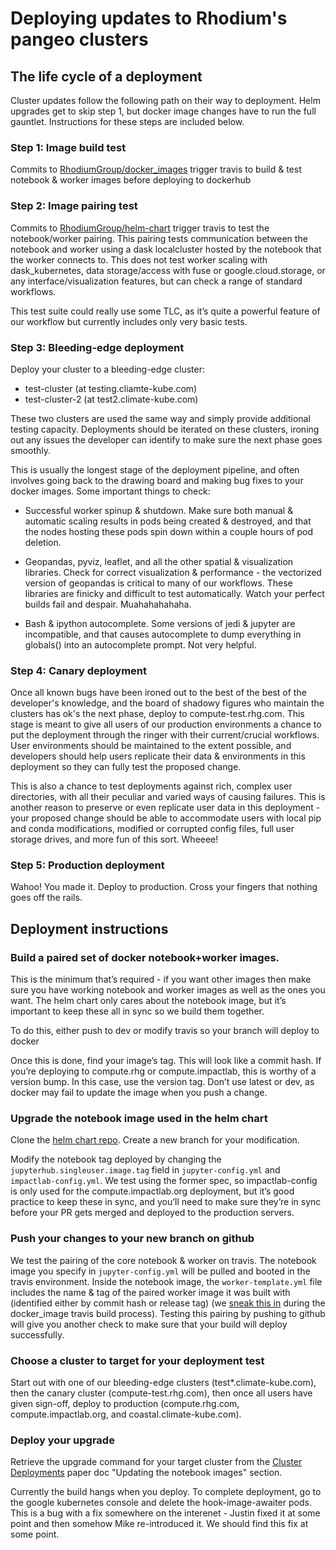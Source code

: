 # Deploying updates to Rhodium's pangeo clusters

## The life cycle of a deployment

Cluster updates follow the following path on their way to deployment. Helm upgrades get to skip step 1, but docker image changes have to run the full gauntlet. Instructions for these steps are included below.

### Step 1: Image build test

Commits to [RhodiumGroup/docker_images](https://github.com/RhodiumGroup/docker_images) trigger travis to build & test notebook & worker images before deploying to dockerhub

### Step 2: Image pairing test

Commits to [RhodiumGroup/helm-chart](https://github.com/RhodiumGroup/helm-chart) trigger travis to test the notebook/worker pairing. This pairing tests communication between the notebook and worker using a dask localcluster hosted by the notebook that the worker connects to. This does not test worker scaling with dask_kubernetes, data storage/access with fuse or google.cloud.storage, or any interface/visualization features, but can check a range of standard workflows.

This test suite could really use some TLC, as it’s quite a powerful feature of our workflow but currently includes only very basic tests.

### Step 3: Bleeding-edge deployment

Deploy your cluster to a bleeding-edge cluster:

  * test-cluster (at testing.cliamte-kube.com)
  * test-cluster-2 (at test2.climate-kube.com)

These two clusters are used the same way and simply provide additional testing capacity. Deployments should be iterated on these clusters, ironing out any issues the developer can identify to make sure the next phase goes smoothly.

This is usually the longest stage of the deployment pipeline, and often involves going back to the drawing board and making bug fixes to your docker images. Some important things to check:

* Successful worker spinup & shutdown. Make sure both manual & automatic scaling results in pods being created & destroyed, and that the nodes hosting these pods spin down within a couple hours of pod deletion.

* Geopandas, pyviz, leaflet, and all the other spatial & visualization libraries. Check for correct visualization & performance - the vectorized version of geopandas is critical to many of our workflows. These libraries are finicky and difficult to test automatically. Watch your perfect builds fail and despair. Muahahahahaha.

* Bash & ipython autocomplete. Some versions of jedi & jupyter are incompatible, and that causes autocomplete to dump everything in globals() into an autocomplete prompt. Not very helpful.


### Step 4: Canary deployment

Once all known bugs have been ironed out to the best of the best of the developer's knowledge, and the board of shadowy figures who maintain the clusters has ok's the next phase, deploy to compute-test.rhg.com. This stage is meant to give all users of our production environments a chance to put the deployment through the ringer with their current/crucial workflows. User environments should be maintained to the extent possible, and developers should help users replicate their data & environments in this deployment so they can fully test the proposed change.

This is also a chance to test deployments against rich, complex user directories, with all their peculiar and varied ways of causing failures. This is another reason to preserve or even replicate user data in this deployment - your proposed change should be able to accommodate users with local pip and conda modifications, modified or corrupted config files, full user storage drives, and more fun of this sort. Wheeee!

### Step 5: Production deployment

Wahoo! You made it. Deploy to production. Cross your fingers that nothing goes off the rails.


## Deployment instructions

### Build a paired set of docker notebook+worker images.

This is the minimum that’s required - if you want other images then make sure you have working notebook and worker images as well as the ones you want. The helm chart only cares about the notebook image, but it’s important to keep these all in sync so we build them together.

To do this, either push to dev or modify travis so your branch will deploy to docker

Once this is done, find your image’s tag. This will look like a commit hash. If you’re deploying to compute.rhg or compute.impactlab, this is worthy of a version bump. In this case, use the version tag. Don’t use latest or dev, as docker may fail to update the image when you push a change.

### Upgrade the notebook image used in the helm chart

Clone the [helm chart repo](https://github.com/RhodiumGroup/helm-chart/). Create a new branch for your modification.

Modify the notebook tag deployed by changing the `jupyterhub.singleuser.image.tag` field in `jupyter-config.yml` and `impactlab-config.yml`. We test using the former spec, so impactlab-config is only used for the compute.impactlab.org deployment, but it’s good practice to keep these in sync, and you’ll need to make sure they’re in sync before your PR gets merged and deployed to the production servers.

### Push your changes to your new branch on github

We test the pairing of the core notebook & worker on travis. The notebook image you specify in `jupyter-config.yml` will be pulled and booted in the travis environment. Inside the notebook image, the `worker-template.yml` file includes the name & tag of the paired worker image it was built with (identified either by commit hash or release tag) (we [sneak this in](https://github.com/RhodiumGroup/docker_images/blob/master/.travis.yml#L12) during the docker_image travis build process). Testing this pairing by pushing to github will give you another check to make sure that your build will deploy successfully.
 
### Choose a cluster to target for your deployment test

Start out with one of our bleeding-edge clusters (test*.climate-kube.com), then the canary cluster (compute-test.rhg.com), then once all users have given sign-off, deploy to production (compute.rhg.com, compute.impactlab.org, and coastal.climate-kube.com).

### Deploy your upgrade

Retrieve the upgrade command for your target cluster from the [Cluster Deployments](https://paper.dropbox.com/doc/Cluster-Deployments-TQN0OpVDCIR3zW5PGJSRf#:uid=582162461066478947063078&h2=Updating-the-notebook-images-o) paper doc "Updating the notebook images" section.

Currently the build hangs when you deploy. To complete deployment, go to the google kubernetes console and delete the hook-image-awaiter pods. This is a bug with a fix somewhere on the interenet - Justin fixed it at some point and then somehow Mike re-introduced it. We should find this fix at some point.
